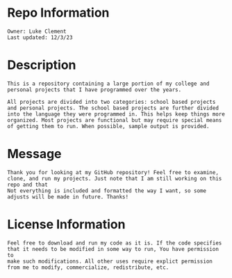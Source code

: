 # Repo Information
    Owner: Luke Clement
    Last updated: 12/3/23

# Description
    This is a repository containing a large portion of my college and personal projects that I have programmed over the years. 

    All projects are divided into two categories: school based projects and personal projects. The school based projects are further divided 
    into the language they were programmed in. This helps keep things more organized. Most projects are functional but may require special means
    of getting them to run. When possible, sample output is provided.

# Message
    Thank you for looking at my GitHub repository! Feel free to examine, clone, and run my projects. Just note that I am still working on this repo and that 
    Not everything is included and formatted the way I want, so some adjusts will be made in future. Thanks!

# License Information
    Feel free to download and run my code as it is. If the code specifies that it needs to be modified in some way to run, You have permission to
    make such modifications. All other uses require explict permission from me to modify, commercialize, redistribute, etc.